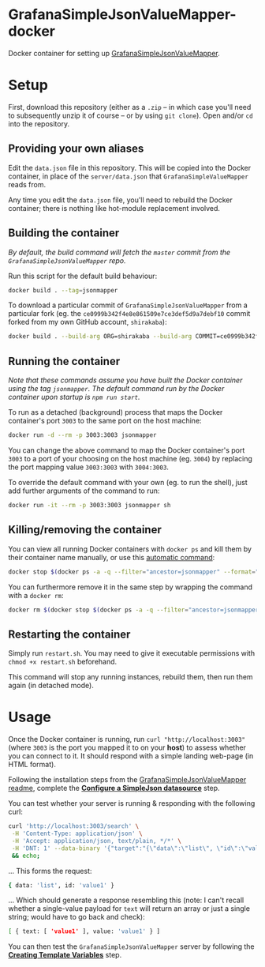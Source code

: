 # GrafanaSimpleJsonValueMapper-docker
Docker container for setting up [GrafanaSimpleJsonValueMapper](https://github.com/CymaticLabs/GrafanaSimpleJsonValueMapper).

# Setup

First, download this repository (either as a `.zip` – in which case you'll need to subsequently unzip it of course – or by using `git clone`). Open and/or `cd` into the repository.

## Providing your own aliases

Edit the `data.json` file in this repository. This will be copied into the Docker container, in place of the `server/data.json` that `GrafanaSimpleValueMapper` reads from.

Any time you edit the `data.json` file, you'll need to rebuild the Docker container; there is nothing like hot-module replacement involved.

## Building the container

*By default, the build command will fetch the `master` commit from the `GrafanaSimpleJsonValueMapper` repo.*

Run this script for the default build behaviour:

```sh
docker build . --tag=jsonmapper
```

To download a particular commit of `GrafanaSimpleJsonValueMapper` from a particular fork (eg. the `ce0999b342f4e8e861509e7ce3def5d9a7debf10` commit forked from my own GitHub account, `shirakaba`):

```sh
docker build . --build-arg ORG=shirakaba --build-arg COMMIT=ce0999b342f4e8e861509e7ce3def5d9a7debf10 --tag=jsonmapper
```

## Running the container

*Note that these commands assume you have built the Docker container using the tag `jsonmapper`. The default command run by the Docker container upon startup is `npm run start`.*

To run as a detached (background) process that maps the Docker container's port `3003` to the same port on the host machine:

```sh
docker run -d --rm -p 3003:3003 jsonmapper
```

You can change the above command to map the Docker container's port `3003` to a port of your choosing on the host machine (eg. `3004`) by replacing the port mapping value `3003:3003` with `3004:3003`.

To override the default command with your own (eg. to run the shell), just add further arguments of the command to run:

```sh
docker run -it --rm -p 3003:3003 jsonmapper sh
```

## Killing/removing the container

You can view all running Docker containers with `docker ps` and kill them by their container name manually, or use this [automatic command](https://stackoverflow.com/a/32074098/5951226):

```sh
docker stop $(docker ps -a -q --filter="ancestor=jsonmapper" --format="{{.ID}}")
```

You can furthermore remove it in the same step by wrapping the command with a `docker rm`:

```sh
docker rm $(docker stop $(docker ps -a -q --filter="ancestor=jsonmapper" --format="{{.ID}}"))
```

## Restarting the container

Simply run `restart.sh`. You may need to give it executable permissions with `chmod +x restart.sh` beforehand.

This command will stop any running instances, rebuild them, then run them again (in detached mode).

# Usage

Once the Docker container is running, run `curl "http://localhost:3003"` (where `3003` is the port you mapped it to on your **host**) to assess whether you can connect to it. It should respond with a simple landing web-page (in HTML format).

Following the installation steps from the [GrafanaSimpleJsonValueMapper readme](https://github.com/CymaticLabs/GrafanaSimpleJsonValueMapper), complete the **[Configure a SimpleJson datasource](https://github.com/CymaticLabs/GrafanaSimpleJsonValueMapper#configure-a-simplejson-datasource)** step.

You can test whether your server is running & responding with the following curl:

```bash
curl 'http://localhost:3003/search' \
 -H 'Content-Type: application/json' \
 -H 'Accept: application/json, text/plain, */*' \
 -H 'DNT: 1' --data-binary '{"target":"{\"data\":\"list\", \"id\":\"value1\"}"}' --compressed \
 && echo;
```

... This forms the request:

```bash
{ data: 'list', id: 'value1' }
```

... Which should generate a response resembling this (note: I can't recall whether a single-value payload for `text` will return an array or just a single string; would have to go back and check):

```bash
[ { text: [ 'value1' ], value: 'value1' } ]
```

You can then test the `GrafanaSimpleJsonValueMapper` server by following the **[Creating Template Variables](https://github.com/CymaticLabs/GrafanaSimpleJsonValueMapper#creating-template-variables)** step.

